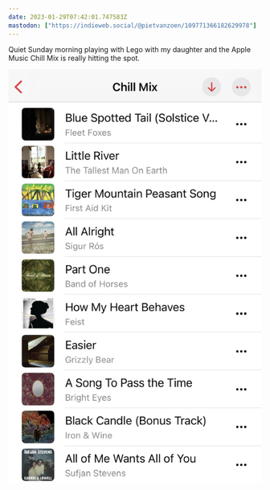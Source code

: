 ```yaml
---
date: 2023-01-29T07:42:01.747583Z
mastodon: ["https://indieweb.social/@pietvanzoen/109771366182629978"]
---
```

Quiet Sunday morning playing with Lego with my daughter and the Apple Music Chill Mix is really hitting the spot. 

![](/media/EA77E8FB-0C28-4CA0-ADC3-1B6E0E17EBFA.jpeg)
